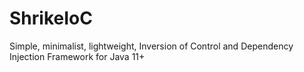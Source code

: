 # ShrikeIoC

Simple, minimalist, lightweight, Inversion of Control and Dependency Injection Framework for Java 11+


